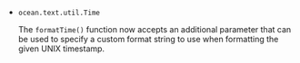 * `ocean.text.util.Time`

  The `formatTime()` function now accepts an additional parameter that can be
  used to specify a custom format string to use when formatting the given UNIX
  timestamp.
